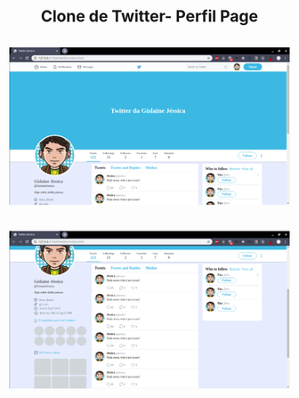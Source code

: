 <h1 align=center>
   Clone de Twitter- Perfil Page
</h1>
<h1 align="center">
    <img alt="twitter" src="twitterup.png" width="640px" />
</h1>
<h1 align="center">
    <img alt="twitter" src="twitterdown.png" width="640px" />
</h1>
